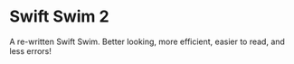 # Swift Swim 2
A re-written Swift Swim. Better looking, more efficient, easier to read, and less errors!
